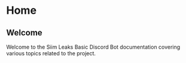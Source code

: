 # Home

## Welcome

Welcome to the Siim Leaks Basic Discord Bot documentation covering various topics related to the project.
